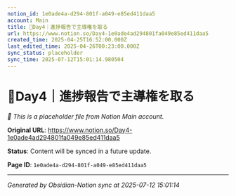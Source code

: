 ```yaml
---
notion_id: 1e0ade4a-d294-801f-a049-e85ed411daa5
account: Main
title: 🔹Day4｜進捗報告で主導権を取る
url: https://www.notion.so/Day4-1e0ade4ad294801fa049e85ed411daa5
created_time: 2025-04-25T16:52:00.000Z
last_edited_time: 2025-04-26T00:23:00.000Z
sync_status: placeholder
sync_time: 2025-07-12T15:01:14.980504
---
```


# 🔹Day4｜進捗報告で主導権を取る

*🔄 This is a placeholder file from Notion Main account.*

**Original URL**: https://www.notion.so/Day4-1e0ade4ad294801fa049e85ed411daa5

**Status**: Content will be synced in a future update.

**Page ID**: `1e0ade4a-d294-801f-a049-e85ed411daa5`

---

*Generated by Obsidian-Notion sync at 2025-07-12 15:01:14*
